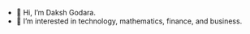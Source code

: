 - 👋 Hi, I’m Daksh Godara.
- 👀 I’m interested in technology, mathematics, finance, and business.

<!---
dakshgodara2001/dakshgodara2001 is a ✨ special ✨ repository because its `README.md` (this file) appears on your GitHub profile.
You can click the Preview link to take a look at your changes.
--->
